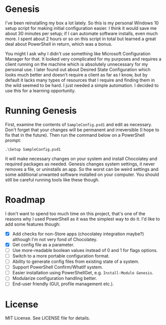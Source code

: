 # Genesis

I've been reinstalling my box a lot lately. So this is my personal Windows 10
setup script for making initial configuration easier. I think it would save
me about 30 minutes per setup; if I can automate software installs, even much
more. I spent about 2 hours or so on this script in total but learned a great
deal about PowerShell in return, which was a bonus.

You might I ask why I didn't use something like Microsoft Configuration Manager
for that. It looked very complicated for my purposes and requires a client running
on the machine which is absolutely unnecessary for my personal use. I later found
out about Desired State Configuration which looks much better and doesn't require 
a client as far as I know, but by default it lacks many types of resources that 
I require and finding them in the wild seemed to be hard. I just needed a simple 
automation. I decided to use this for a learning opportunity.

# Running Genesis

First, examine the contents of `SampleConfig.psd1` and edit as necessary. Don't
forget that your changes will be permanent and irreversible (I hope to fix that
in the future). Then run the command below on a PowerShell prompt:

    .\Setup SampleConfig.psd1

It will make necessary changes on your system and install Chocolatey and required
packages as needed. Genesis changes system settings, it never removes a file, or 
uninstalls an app. So the worst can be weird settings and some additional unwanted
software installed on your computer. You should still be careful running tools like
these though.

# Roadmap

I don't want to spend too much time on this project, that's one of the
reasons why I used PowerShell as it was the simplest way to do it. I'd
like to add some features though:

* [X] Add checks for non-Store apps (chocolatey integration maybe?) although
  I'm not very fond of Chocolatey.
* [X] Get config file as a parameter.
* [ ] Use more-readable boolean values instead of 0 and 1 for flags options.
* [ ] Switch to a more portable configuration format.
* [ ] Ability to generate config files from existing state of a system.
* [ ] Support PowerShell Confirm/WhatIf system.
* [ ] Easier installation using PowerShellGet, e.g. `Install-Module Genesis`.
* [ ] Modularize configuration handling better.
* [ ] End-user friendly (GUI, profile management etc.).

# License

MIT License. See LICENSE file for details.
